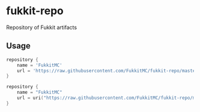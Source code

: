 # fukkit-repo
Repository of Fukkit artifacts

## Usage
```groovy
repository {
    name = 'FukkitMC'
    url = 'https://raw.githubusercontent.com/FukkitMC/fukkit-repo/master'
}
```
```kotlin
repository {
    name = "FukkitMC"
    url = uri("https://raw.githubusercontent.com/FukkitMC/fukkit-repo/master")
}
```

